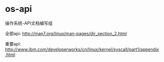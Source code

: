 # os-api
操作系统-API文档编写组

全部api: http://man7.org/linux/man-pages/dir_section_2.html

重要api: http://www.ibm.com/developerworks/cn/linux/kernel/syscall/part1/appendix.html


